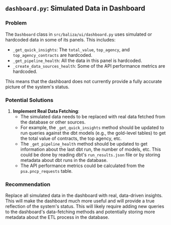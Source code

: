 ## `dashboard.py`: Simulated Data in Dashboard

### Problem

The `Dashboard` class in `src/baliza/ui/dashboard.py` uses simulated or hardcoded data in some of its panels. This includes:

*   `_get_quick_insights`: The `total_value`, `top_agency`, and `top_agency_contracts` are hardcoded.
*   `_get_pipeline_health`: All the data in this panel is hardcoded.
*   `_create_data_sources_health`: Some of the API performance metrics are hardcoded.

This means that the dashboard does not currently provide a fully accurate picture of the system's status.

### Potential Solutions

1.  **Implement Real Data Fetching**:
    *   The simulated data needs to be replaced with real data fetched from the database or other sources.
    *   For example, the `_get_quick_insights` method should be updated to run queries against the dbt models (e.g., the gold-level tables) to get the total value of contracts, the top agency, etc.
    *   The `_get_pipeline_health` method should be updated to get information about the last dbt run, the number of models, etc. This could be done by reading dbt's `run_results.json` file or by storing metadata about dbt runs in the database.
    *   The API performance metrics could be calculated from the `psa.pncp_requests` table.

### Recommendation

Replace all simulated data in the dashboard with real, data-driven insights. This will make the dashboard much more useful and will provide a true reflection of the system's status. This will likely require adding new queries to the dashboard's data-fetching methods and potentially storing more metadata about the ETL process in the database.
